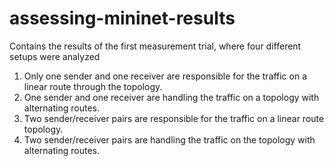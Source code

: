 assessing-mininet-results
=========================

Contains the results of the first measurement trial, where four different setups were analyzed

1. Only one sender and one receiver are responsible for the traffic on a linear route through the topology.
2. One sender and one receiver are handling the traffic on a topology with alternating routes.
3. Two sender/receiver pairs are responsible for the traffic on a linear route topology.
4. Two sender/receiver pairs are handling the traffic on the topology with alternating routes.
